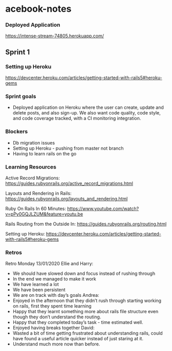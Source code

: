 # acebook-notes

### Deployed Application
https://intense-stream-74805.herokuapp.com/

## Sprint 1

### Setting up Heroku
https://devcenter.heroku.com/articles/getting-started-with-rails5#heroku-gems

### Sprint goals
- Deployed application on Heroku where the user can create, update and delete posts, and also sign-up. We also want code quality, code style, and code coverage tracked, with a CI monitoring integration.

### Blockers
- Db migration issues
- Setting up Heroku - pushing from master not branch
- Having to learn rails on the go

### Learning Resources
Active Record Migrations:
https://guides.rubyonrails.org/active_record_migrations.html

Layouts and Rendering in Rails:
https://guides.rubyonrails.org/layouts_and_rendering.html

Ruby On Rails In 60 Minutes:
https://www.youtube.com/watch?v=pPy0GQJLZUM&feature=youtu.be

Rails Routing from the Outside In:
https://guides.rubyonrails.org/routing.html

Setting up Heroku:
https://devcenter.heroku.com/articles/getting-started-with-rails5#heroku-gems

### Retros

Retro Monday 13/01/2020
Ellie and Harry:
- We should have slowed down and focus instead of rushing through
- In the end we managed to make it work
- We have learned a lot
- We have been persistent
- We are on track with day’s goals
Andrea:
- Enjoyed in the afternoon that they didn’t rush through starting working on rails, first they spent time learning
- Happy that they learnt something more about rails file structure even though they don’t understand the routing.
- Happy that they completed today’s task - time estimated well.
- Enjoyed having breaks together
David:
- Wasted a bit of time getting frustrated about understanding rails, could have found a useful article quicker instead of just staring at it.
- Understand much more now than before.
